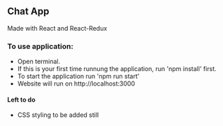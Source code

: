 ## Chat App

Made with React and React-Redux


### To use application:

* Open terminal.
* If this is your first time runnung the application, run 'npm install' first.
* To start the application run 'npm run start'
* Website will run on http://localhost:3000


#### Left to do

* CSS styling to be added still
